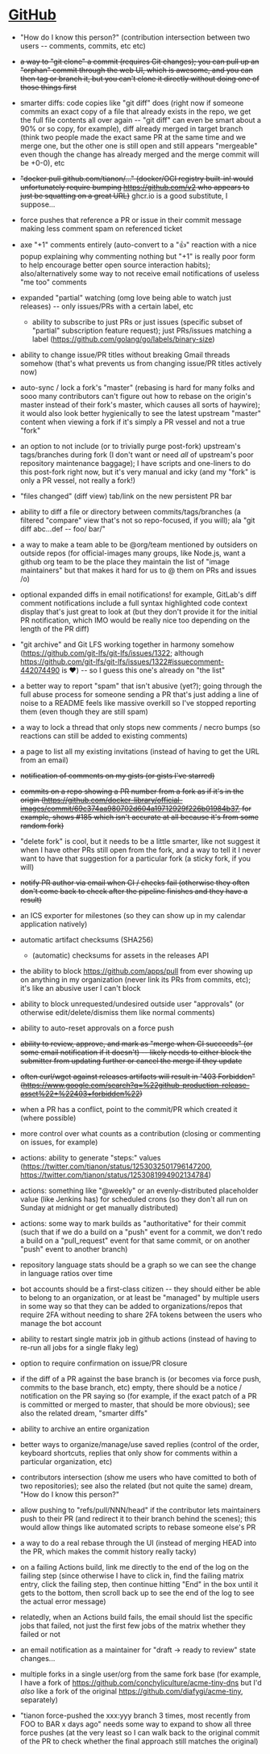 # [GitHub](https://github.com)

- "How do I know this person?" (contribution intersection between two users -- comments, commits, etc etc)

- ~~a way to "git clone" a commit (requires Git changes); you can pull up an "orphan" commit through the web UI, which is awesome, and you can then tag or branch it, but you can't clone it directly without doing one of those things first~~

- smarter diffs: code copies like "git diff" does (right now if someone commits an exact copy of a file that already exists in the repo, we get the full file contents all over again -- "git diff" can even be smart about a 90% or so copy, for example), diff already merged in target branch (think two people made the exact same PR at the same time and we merge one, but the other one is still open and still appears "mergeable" even though the change has already merged and the merge commit will be +0-0), etc

- ~~"docker pull github.com/tianon/..." (docker/OCI registry built-in! would unfortunately require bumping https://github.com/v2 who appears to just be squatting on a great URL)~~ ghcr.io is a good substitute, I suppose...

- force pushes that reference a PR or issue in their commit message making less comment spam on referenced ticket

- axe "+1" comments entirely (auto-convert to a ":+1:" reaction with a nice popup explaining why commenting nothing but "+1" is really poor form to help encourage better open source interaction habits); also/alternatively some way to not receive email notifications of useless "me too" comments

- expanded "partial" watching (omg love being able to watch just releases) -- only issues/PRs with a certain label, etc
  - ability to subscribe to just PRs or just issues (specific subset of "partial" subscription feature request); just PRs/issues matching a label (https://github.com/golang/go/labels/binary-size)

- ability to change issue/PR titles without breaking Gmail threads somehow (that's what prevents us from changing issue/PR titles actively now)

- auto-sync / lock a fork's "master" (rebasing is hard for many folks and sooo many contributors can't figure out how to rebase on the origin's master instead of their fork's master, which causes all sorts of haywire); it would also look better hygienically to see the latest upstream "master" content when viewing a fork if it's simply a PR vessel and not a true "fork"

- an option to not include (or to trivially purge post-fork) upstream's tags/branches during fork (I don't want or need *all* of upstream's poor repository maintenance baggage); I have scripts and one-liners to do this post-fork right now, but it's very manual and icky (and my "fork" is only a PR vessel, not really a fork!)

- "files changed" (diff view) tab/link on the new persistent PR bar

- ability to diff a file or directory between commits/tags/branches (a filtered "compare" view that's not so repo-focused, if you will); ala "git diff abc...def -- foo/ bar/"

- a way to make a team able to be @org/team mentioned by outsiders on outside repos (for official-images many groups, like Node.js, want a github org team to be the place they maintain the list of "image maintainers" but that makes it hard for us to @ them on PRs and issues /o\)

- optional expanded diffs in email notifications!  for example, GitLab's diff comment notifications include a full syntax highlighted code context display that's just great to look at (but they don't provide it for the initial PR notification, which IMO would be really nice too depending on the length of the PR diff)

- "git archive" and Git LFS working together in harmony somehow (https://github.com/git-lfs/git-lfs/issues/1322; although https://github.com/git-lfs/git-lfs/issues/1322#issuecomment-442074490 is :heart:) -- so I guess this one's already on "the list"

- a better way to report "spam" that isn't abusive (yet?); going through the full abuse process for someone sending a PR that's just adding a line of noise to a README feels like massive overkill so I've stopped reporting them (even though they are still spam)

- a way to lock a thread that only stops new comments / necro bumps (so reactions can still be added to existing comments)

- a page to list all my existing invitations (instead of having to get the URL from an email)

- ~~notification of comments on my gists (or gists I've starred)~~

- ~~commits on a repo showing a PR number from a fork as if it's in the origin (https://github.com/docker-library/official-images/commit/69c374aa980702d604a19712929f226b01984b37, for example, shows #185 which isn't accurate at all because it's from some random fork)~~

- "delete fork" is cool, but it needs to be a little smarter, like not suggest it when I have other PRs still open from the fork, and a way to tell it I never want to have that suggestion for a particular fork (a sticky fork, if you will)

- ~~notify PR author via email when CI / checks fail (otherwise they often don't come back to check after the pipeline finishes and they have a result)~~

- an ICS exporter for milestones (so they can show up in my calendar application natively)

- automatic artifact checksums (SHA256)
  - (automatic) checksums for assets in the releases API

- the ability to block https://github.com/apps/pull from ever showing up on anything in my organization (never link its PRs from commits, etc); it's like an abusive user I can't block

- ability to block unrequested/undesired outside user "approvals" (or otherwise edit/delete/dismiss them like normal comments)

- ability to auto-reset approvals on a force push

- ~~ability to review, approve, and mark as "merge when CI succeeds" (or some email notification if it doesn't) -- likely needs to either block the submitter from updating further or cancel the merge if they update~~

- ~~often curl/wget against releases artifacts will result in "403 Forbidden" (https://www.google.com/search?q=%22github-production-release-asset%22+%22403+forbidden%22)~~

- when a PR has a conflict, point to the commit/PR which created it (where possible)

- more control over what counts as a contribution (closing or commenting on issues, for example)

- actions: ability to generate "steps:" values (https://twitter.com/tianon/status/1253032501796147200, https://twitter.com/tianon/status/1253081994902134784)

- actions: something like "@weekly" or an evenly-distributed placeholder value (like Jenkins has) for scheduled crons (so they don't all run on Sunday at midnight or get manually distributed)

- actions: some way to mark builds as "authoritative" for their commit (such that if we do a build on a "push" event for a commit, we don't redo a build on a "pull_request" event for that same commit, or on another "push" event to another branch)

- repository language stats should be a graph so we can see the change in language ratios over time

- bot accounts should be a first-class citizen -- they should either be able to belong to an organization, or at least be "managed" by multiple users in some way so that they can be added to organizations/repos that require 2FA without needing to share 2FA tokens between the users who manage the bot account

- ability to restart single matrix job in github actions (instead of having to re-run all jobs for a single flaky leg)

- option to require confirmation on issue/PR closure

- if the diff of a PR against the base branch is (or becomes via force push, commits to the base branch, etc) empty, there should be a notice / notification on the PR saying so (for example, if the exact patch of a PR is committed or merged to master, that should be more obvious); see also the related dream, "smarter diffs"

- ability to archive an entire organization

- better ways to organize/manage/use saved replies (control of the order, keyboard shortcuts, replies that only show for comments within a particular organization, etc)

- contributors intersection (show me users who have comitted to both of two repositories); see also the related (but not quite the same) dream, "How do I know this person?"

- allow pushing to "refs/pull/NNN/head" if the contributor lets maintainers push to their PR (and redirect it to their branch behind the scenes); this would allow things like automated scripts to rebase someone else's PR

- a way to do a real rebase through the UI (instead of merging HEAD into the PR, which makes the commit history really tacky)

- on a failing Actions build, link me directly to the end of the log on the failing step (since otherwise I have to click in, find the failing matrix entry, click the failing step, then continue hitting "End" in the box until it gets to the bottom, then scroll back up to see the end of the log to see the actual error message)

- relatedly, when an Actions build fails, the email should list the specific jobs that failed, not just the first few jobs of the matrix whether they failed or not

- an email notification as a maintainer for "draft -> ready to review" state changes...

- multiple forks in a single user/org from the same fork base (for example, I have a fork of https://github.com/conchyliculture/acme-tiny-dns but I'd *also* like a fork of the original https://github.com/diafygi/acme-tiny, separately)

- "tianon force-pushed the xxx:yyy branch 3 times, most recently from FOO to BAR x days ago" needs some way to expand to show all three force pushes (at the very least so I can walk back to the original commit of the PR to check whether the final approach still matches the original)
